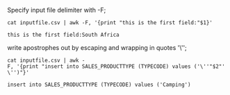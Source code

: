 Specify input file delimiter with -F;

`cat inputfile.csv | awk -F, '{print "this is the first field:"$1}'`

`this is the first field:South Africa`

write apostrophes out by escaping and wrapping in quotes '\\'';

`cat inputfile.csv | awk -F, '{print "insert into SALES_PRODUCTTYPE (TYPECODE) values ('\''"$2"'\'')"}'`

`insert into SALES_PRODUCTTYPE (TYPECODE) values ('Camping')`